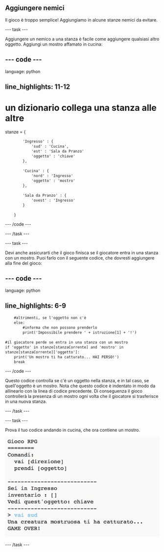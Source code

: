 ## Aggiungere nemici

Il gioco è troppo semplice! Aggiungiamo in alcune stanze nemici da evitare.

\--- task \---

Aggiungere un nemico a una stanza è facile come aggiungere qualsiasi altro oggetto. Aggiungi un mostro affamato in cucina:

## \--- code \---

language: python

## line_highlights: 11-12

# un dizionario collega una stanza alle altre

stanze = {

            'Ingresso' : {
                'sud' : 'Cucina',
                'est' : 'Sala da Pranzo'
                'oggetto' : 'chiave'
            },
    
            'Cucina' : {
                'nord' : 'Ingresso'
                'oggetto' : 'mostro'
            },
    
            'Sala da Pranzo' : {
                'ovest' : 'Ingresso'
            }
    
        }
    

\--- /code \---

\--- /task \---

\--- task \---

Devi anche assicurarti che il gioco finisca se il giocatore entra in una stanza con un mostro. Puoi farlo con il seguente codice, che dovresti aggiungere alla fine del gioco:

## \--- code \---

language: python

## line_highlights: 6-9

        #altrimenti, se l'oggetto non c'è
        else:
            #informa che non possono prenderlo
            print('Impossibile prendere ' + istruzione[1] + '!')
    
    #il giocatore perde se entra in una stanza con un mostro
    if 'oggetto' in stanze[stanzaCorrente] and 'mostro' in stanze[stanzaCorrente]['oggetto']:
        print('Un mostro ti ha catturato... HAI PERSO!')
        break
    

\--- /code \---

Questo codice controlla se c'è un oggetto nella stanza, e in tal caso, se quell'oggetto è un mostro. Nota che questo codice è indentato in modo da allinearlo con la linea di codice precedente. Di conseguenza il gioco controllerà la presenza di un mostro ogni volta che il giocatore si trasferisce in una nuova stanza.

\--- /task \---

\--- task \---

Prova il tuo codice andando in cucina, che ora contiene un mostro.

![schermata](images/rpg-monster-test.png)

\--- /task \---